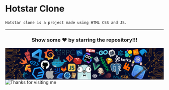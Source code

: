 
# Hotstar Clone
```
Hotstar clone is a project made using HTML CSS and JS.
```
---
<p align="center"><h3 align="center"> Show some ❤️ by starring the repository!!!</h3></p>
<img align="center" src="https://github.com/muzaffar-khan/muzaffar-khan/blob/main/footer.png" />

<img height="120" alt="Thanks for visiting me" width="100%" src="https://raw.githubusercontent.com/BrunnerLivio/brunnerlivio/master/images/marquee.svg" />
